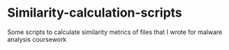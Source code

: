 # Similarity-calculation-scripts
Some scripts to calculate similarity metrics of files that I wrote for malware analysis coursework
